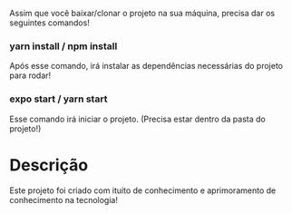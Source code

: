 Assim que você baixar/clonar o projeto na sua máquina, precisa dar os seguintes comandos!

### yarn install / npm install
Após esse comando, irá instalar as dependências necessárias do projeto para rodar!

### expo start / yarn start
Esse comando irá iniciar o projeto. (Precisa estar dentro da pasta do projeto!)

# Descrição #
Este projeto foi criado com ituíto de conhecimento e aprimoramento de conhecimento na tecnologia!